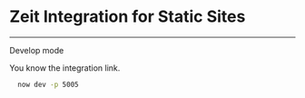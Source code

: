 # Zeit Integration for Static Sites

*****

Develop mode

You know the integration link.

```bash
  now dev -p 5005
```
